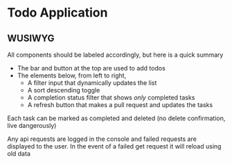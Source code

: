 
# Todo Application

## WUSIWYG

All components should be labeled accordingly, but here is a quick summary
- The bar and button at the top are used to add todos
- The elements below, from left to right, 
   - A filter input that dynamically updates the list
   - A sort descending toggle
   - A completion status filter that shows *only* completed tasks
   - A refresh button that makes a pull request and updates the tasks

Each task can be marked as completed and deleted (no delete confirmation, live dangerously)

Any api requests are logged in the console and failed requests are displayed to the user. In the event of a failed get request it will reload using old data